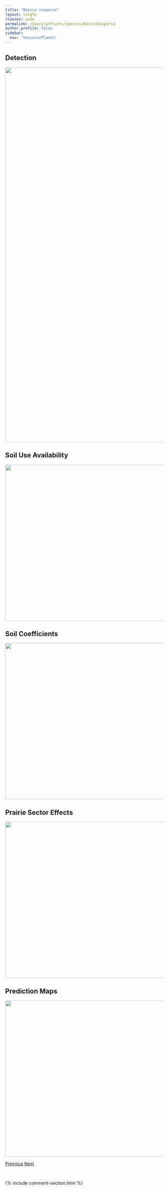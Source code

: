 ```yaml
---
title: "Bassia scoparia"
layout: single
classes: wide
permalink: /VascularPlants/species/BassiaScoparia
author_profile: false
sidebar:
  nav: "VascularPlants"
---
```


<h2>Detection</h2>

<a href="https://drive.google.com/uc?export=view&id=1UqIknryaraLgOS_rakhhHXWRyIYCGtxy">
<img src="https://drive.google.com/uc?export=view&id=1UqIknryaraLgOS_rakhhHXWRyIYCGtxy" height = "1200" width = "800">
</a>


<h2>Soil Use Availability</h2>

<a href="https://drive.google.com/uc?export=view&id=1TKB8KE0Im-GW52q0q-FUDnSTqxQEA22v">
<img src="https://drive.google.com/uc?export=view&id=1TKB8KE0Im-GW52q0q-FUDnSTqxQEA22v" height = "500" width = "1000">
</a>


<h2>Soil Coefficients</h2>

<a href="https://drive.google.com/uc?export=view&id=1vrhdHUbsaklf33INw4udrF_TawDdWi74">
<img src="https://drive.google.com/uc?export=view&id=1vrhdHUbsaklf33INw4udrF_TawDdWi74" height = "500" width = "1000">
</a>


<h2>Prairie Sector Effects</h2>

<a href="https://drive.google.com/uc?export=view&id=12XCli74dgQOKJRYAkmwB_FwM1CiPc4w2">
<img src="https://drive.google.com/uc?export=view&id=12XCli74dgQOKJRYAkmwB_FwM1CiPc4w2" height = "500" width = "1000">
</a>


<h2>Prediction Maps</h2>

<a href="https://drive.google.com/uc?export=view&id=1z7SbzxwMXVZDgqhckLuMeGs4SPFxdP_m">
<img src="https://drive.google.com/uc?export=view&id=1z7SbzxwMXVZDgqhckLuMeGs4SPFxdP_m" height = "500" width = "1000">
</a>


<a href="/DevelopmentWebsite/VascularPlants/species/Bassia" class="pagination--pager" title="Bassia">Previous</a> <a href="/DevelopmentWebsite/VascularPlants/species/BeckmanniaSyzigachne" class="pagination--pager" title="Beckmannia syzigachne">Next</a>

<p>&nbsp;</p>

{% include comment-section.html %}
